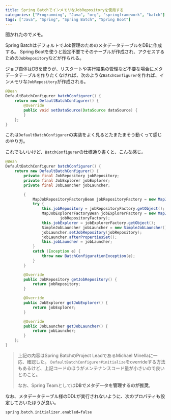 ```yaml
---
title: Spring BatchでインメモリなJobRepositoryを使用する
categories: ["Programming", "Java", "org", "springframework", "batch"]
tags: ["Java", "Spring", "Spring Batch", "Spring Boot"]
---
```


聞かれたのでメモ。

Spring BatchはデフォルトでJob管理のためのメタデータテーブルをDBに作成する。
Spring Bootを使うと設定不要でそのテーブルが作成され、アクセスするための`JobRepository`などが作られる。

ジョブ自体はDBを使うが、リスタートや実行結果の管理など不要な場合にメタデータテーブルを作りたくなければ、次のような`BatchConfigurer`を作れば、インメモリな`JobRepository`が作成される。


```` java
@Bean
DefaultBatchConfigurer batchConfigurer() {
    return new DefaultBatchConfigurer() {
        @Override
        public void setDataSource(DataSource dataSource) {
        }
    };
}
````

これは`DefaultBatchConfigurer`の実装をよく見るとたまたまそう動くって感じのやり方。

これでもいいけど、`BatchConfigurer`の仕様通り書くと、こんな感じ。

``` java
@Bean
DefaultBatchConfigurer batchConfigurer() {
    return new DefaultBatchConfigurer() {
        private final JobRepository jobRepository;
        private final JobExplorer jobExplorer;
        private final JobLauncher jobLauncher;

        {
            MapJobRepositoryFactoryBean jobRepositoryFactory = new MapJobRepositoryFactoryBean();
            try {
                this.jobRepository = jobRepositoryFactory.getObject();
                MapJobExplorerFactoryBean jobExplorerFactory = new MapJobExplorerFactoryBean(
                        jobRepositoryFactory);
                this.jobExplorer = jobExplorerFactory.getObject();
                SimpleJobLauncher jobLauncher = new SimpleJobLauncher();
                jobLauncher.setJobRepository(jobRepository);
                jobLauncher.afterPropertiesSet();
                this.jobLauncher = jobLauncher;
            }
            catch (Exception e) {
                throw new BatchConfigurationException(e);
            }
        }

        @Override
        public JobRepository getJobRepository() {
            return jobRepository;
        }

        @Override
        public JobExplorer getJobExplorer() {
            return jobExplorer;
        }

        @Override
        public JobLauncher getJobLauncher() {
            return jobLauncher;
        }
    };
}
```


> 上記の内容はSpring BatchのProject LeadであるMichael Minellaに一応、確認した。
> `DefaultBatchConfigurer#initialize`をoverrideする方法もあるけど、上記コードのほうがメンテナンスコード量が小さいので良いとのこと。
>
> なお、Spring Teamとしては**DBでメタデータを管理するのが推奨**。

なお、メタデータテーブル様のDDLが実行されないように、次のプロパティも設定しておいたほうが良い。

``` properties
spring.batch.initializer.enabled=false
```
